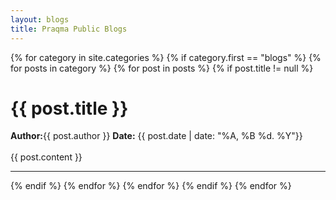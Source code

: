 ```yaml
---
layout: blogs
title: Praqma Public Blogs
---
```

<div>


{% for category in site.categories %}
  {% if category.first == "blogs" %}
    {% for posts in category %}
      {% for post in posts %}
{% if post.title != null %}
        <div id="{{post.id}}">
<h1>{{ post.title }}</h1>
<strong>Author:</strong>{{ post.author }}
  <strong>Date:</strong> {{ post.date | date: "%A, %B %d. %Y"}}<br>
        <br>{{ post.content }}<hr>
        </div>
{% endif %}
      {% endfor %}
    {% endfor %}
  {% endif %}
{% endfor %}
</div>

